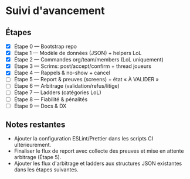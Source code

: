 # Suivi d'avancement

## Étapes

- [x] Étape 0 — Bootstrap repo
- [x] Étape 1 — Modèle de données (JSON) + helpers LoL
- [x] Étape 2 — Commandes org/team/members (LoL uniquement)
- [x] Étape 3 — Scrims: post/accept/confirm + thread joueurs
- [x] Étape 4 — Rappels & no-show + cancel
- [ ] Étape 5 — Report & preuves (screens) + état « À VALIDER »
- [ ] Étape 6 — Arbitrage (validation/refus/litige)
- [ ] Étape 7 — Ladders (catégories LoL)
- [ ] Étape 8 — Fiabilité & pénalités
- [ ] Étape 9 — Docs & DX

## Notes restantes

- Ajouter la configuration ESLint/Prettier dans les scripts CI ultérieurement.
- Finaliser le flux de report avec collecte des preuves et mise en attente arbitrage (Étape 5).
- Ajouter les flux d'arbitrage et ladders aux structures JSON existantes dans les étapes suivantes.

